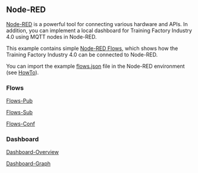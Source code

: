 ## Node-RED

[Node-RED](https://nodered.org/) is a powerful tool for connecting various hardware and APIs. In addition, you can implement a local dashboard for Training Factory Industry 4.0 using MQTT nodes in Node-RED.

This example contains simple [Node-RED Flows](Node-RED/flows.json), which shows how the Training Factory Industry 4.0 can be connected to Node-RED.

You can import the example [flows.json](https://fischertechnik.github.io/txt_training_factory/Node-RED/flows.json) file in the Node-RED environment (see [HowTo](https://nodered.org/docs/user-guide/editor/workspace/import-export)).

### Flows
[Flows-Pub](https://fischertechnik.github.io/txt_training_factory/Node-RED/flows-pub.png)

[Flows-Sub](https://fischertechnik.github.io/txt_training_factory/Node-RED/flows-sub.png)

[Flows-Conf](https://fischertechnik.github.io/txt_training_factory/Node-RED/flows-conf.png)

### Dashboard
[Dashboard-Overview](https://fischertechnik.github.io/txt_training_factory/Node-RED/dashboard-overview.png)

[Dashboard-Graph](https://fischertechnik.github.io/txt_training_factory/Node-RED/dashboard-graph.png)
